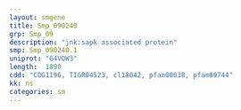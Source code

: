 ```yaml
---
layout: smgene
title: Smp_090240
grp: Smp_09
description: "jnk:sapk associated protein"
smp: Smp_090240.1
uniprot: "G4VQW3"
length:  1890
cdd: "COG1196, TIGR04523, cl18042, pfam00038, pfam09744"
kk: ns
categories: sm
---
```

